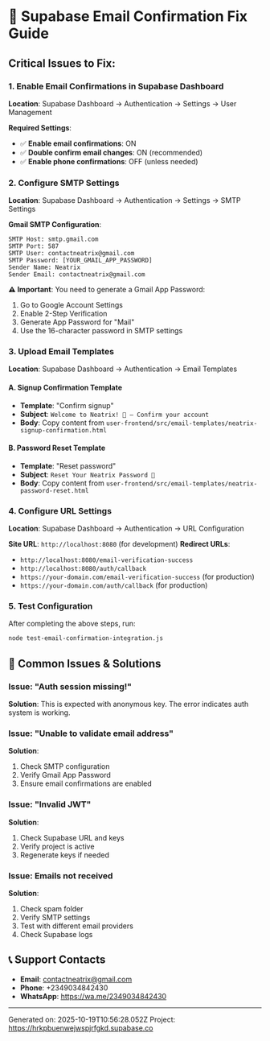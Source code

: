 
# 🔧 Supabase Email Confirmation Fix Guide

## Critical Issues to Fix:

### 1. Enable Email Confirmations in Supabase Dashboard

**Location**: Supabase Dashboard → Authentication → Settings → User Management

**Required Settings**:
- ✅ **Enable email confirmations**: ON
- ✅ **Double confirm email changes**: ON (recommended)
- ✅ **Enable phone confirmations**: OFF (unless needed)

### 2. Configure SMTP Settings

**Location**: Supabase Dashboard → Authentication → Settings → SMTP Settings

**Gmail SMTP Configuration**:
```
SMTP Host: smtp.gmail.com
SMTP Port: 587
SMTP User: contactneatrix@gmail.com
SMTP Password: [YOUR_GMAIL_APP_PASSWORD]
Sender Name: Neatrix
Sender Email: contactneatrix@gmail.com
```

**⚠️ Important**: You need to generate a Gmail App Password:
1. Go to Google Account Settings
2. Enable 2-Step Verification
3. Generate App Password for "Mail"
4. Use the 16-character password in SMTP settings

### 3. Upload Email Templates

**Location**: Supabase Dashboard → Authentication → Email Templates

#### A. Signup Confirmation Template
- **Template**: "Confirm signup"
- **Subject**: `Welcome to Neatrix! 🎉 — Confirm your account`
- **Body**: Copy content from `user-frontend/src/email-templates/neatrix-signup-confirmation.html`

#### B. Password Reset Template
- **Template**: "Reset password"
- **Subject**: `Reset Your Neatrix Password 🔐`
- **Body**: Copy content from `user-frontend/src/email-templates/neatrix-password-reset.html`

### 4. Configure URL Settings

**Location**: Supabase Dashboard → Authentication → URL Configuration

**Site URL**: `http://localhost:8080` (for development)
**Redirect URLs**:
- `http://localhost:8080/email-verification-success`
- `http://localhost:8080/auth/callback`
- `https://your-domain.com/email-verification-success` (for production)
- `https://your-domain.com/auth/callback` (for production)

### 5. Test Configuration

After completing the above steps, run:
```bash
node test-email-confirmation-integration.js
```

## 🚨 Common Issues & Solutions

### Issue: "Auth session missing!"
**Solution**: This is expected with anonymous key. The error indicates auth system is working.

### Issue: "Unable to validate email address"
**Solution**: 
1. Check SMTP configuration
2. Verify Gmail App Password
3. Ensure email confirmations are enabled

### Issue: "Invalid JWT"
**Solution**: 
1. Check Supabase URL and keys
2. Verify project is active
3. Regenerate keys if needed

### Issue: Emails not received
**Solution**:
1. Check spam folder
2. Verify SMTP settings
3. Test with different email providers
4. Check Supabase logs

## 📞 Support Contacts

- **Email**: contactneatrix@gmail.com
- **Phone**: +2349034842430
- **WhatsApp**: https://wa.me/2349034842430

---
Generated on: 2025-10-19T10:56:28.052Z
Project: https://hrkpbuenwejwspjrfgkd.supabase.co
